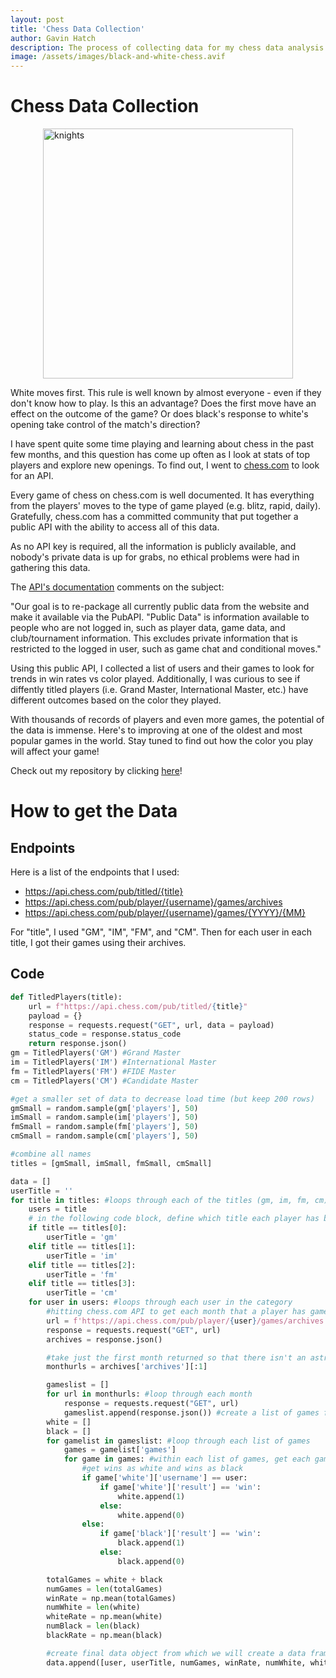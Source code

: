 ```yaml
---
layout: post
title: 'Chess Data Collection'
author: Gavin Hatch
description: The process of collecting data for my chess data analysis project
image: /assets/images/black-and-white-chess.avif
---
```


# Chess Data Collection

<img 
    src="https://github.com/grhatch/my386blog/blob/main/assets/images/knights.avif?raw=true" alt="knights" style="display: block;
            margin-left: auto;
            margin-right: auto; width:400px;"
/>

White moves first. This rule is well known by almost everyone - even if they don't know how to play. Is this an advantage? Does the first move have an effect on the outcome of the game? Or does black's response to white's opening take control of the match's direction?

I have spent quite some time playing and learning about chess in the past few months, and this question has come up often as I look at stats of top players and explore new openings. To find out, I went to [chess.com](https://www.chess.com) to look for an API.

Every game of chess on chess.com is well documented. It has everything from the players' moves to the type of game played (e.g. blitz, rapid, daily). Gratefully, chess.com has a committed community that put together a public API with the ability to access all of this data.

As no API key is required, all the information is publicly available, and nobody's private data is up for grabs, no ethical problems were had in gathering this data.

The [API's documentation](https://www.chess.com/news/view/published-data-api) comments on the subject:

"Our goal is to re-package all currently public data from the website and make it available via the PubAPI. "Public Data" is information available to people who are not logged in, such as player data, game data, and club/tournament information. This excludes private information that is restricted to the logged in user, such as game chat and conditional moves."

Using this public API, I collected a list of users and their games to look for trends in win rates vs color played. Additionally, I was curious to see if diffently titled players (i.e. Grand Master, International Master, etc.) have different outcomes based on the color they played.

With thousands of records of players and even more games, the potential of the data is immense. Here's to improving at one of the oldest and most popular games in the world. Stay tuned to find out how the color you play will affect your game!

Check out my repository by clicking [here](https://github.com/grhatch/chess-grhatch)!

# How to get the Data

## Endpoints

Here is a list of the endpoints that I used:

- https://api.chess.com/pub/titled/{title}
- https://api.chess.com/pub/player/{username}/games/archives
- https://api.chess.com/pub/player/{username}/games/{YYYY}/{MM}

For "title", I used "GM", "IM", "FM", and "CM".
Then for each user in each title, I got their games using their archives.

## Code

```python
def TitledPlayers(title):
    url = f"https://api.chess.com/pub/titled/{title}"
    payload = {}
    response = requests.request("GET", url, data = payload)
    status_code = response.status_code
    return response.json()
gm = TitledPlayers('GM') #Grand Master
im = TitledPlayers('IM') #International Master
fm = TitledPlayers('FM') #FIDE Master
cm = TitledPlayers('CM') #Candidate Master

#get a smaller set of data to decrease load time (but keep 200 rows)
gmSmall = random.sample(gm['players'], 50)
imSmall = random.sample(im['players'], 50)
fmSmall = random.sample(fm['players'], 50)
cmSmall = random.sample(cm['players'], 50)

#combine all names
titles = [gmSmall, imSmall, fmSmall, cmSmall]

data = []
userTitle = ''
for title in titles: #loops through each of the titles (gm, im, fm, cm)
    users = title
    # in the following code block, define which title each player has based on which part of the loop it is in
    if title == titles[0]:
        userTitle = 'gm'
    elif title == titles[1]:
        userTitle = 'im'
    elif title == titles[2]:
        userTitle = 'fm'
    elif title == titles[3]:
        userTitle = 'cm'
    for user in users: #loops through each user in the category
        #hitting chess.com API to get each month that a player has games
        url = f'https://api.chess.com/pub/player/{user}/games/archives'
        response = requests.request("GET", url)
        archives = response.json()

        #take just the first month returned so that there isn't an astronomical amount of data
        monthurls = archives['archives'][:1]

        gameslist = []
        for url in monthurls: #loop through each month
            response = requests.request("GET", url)
            gameslist.append(response.json()) #create a list of games for each player
        white = []
        black = []
        for gamelist in gameslist: #loop through each list of games
            games = gamelist['games']
            for game in games: #within each list of games, get each game
                #get wins as white and wins as black
                if game['white']['username'] == user:
                    if game['white']['result'] == 'win':
                        white.append(1)
                    else:
                        white.append(0)
                else:
                    if game['black']['result'] == 'win':
                        black.append(1)
                    else:
                        black.append(0)

        totalGames = white + black
        numGames = len(totalGames)
        winRate = np.mean(totalGames)
        numWhite = len(white)
        whiteRate = np.mean(white)
        numBlack = len(black)
        blackRate = np.mean(black)

        #create final data object from which we will create a data frame and do some analysis
        data.append([user, userTitle, numGames, winRate, numWhite, whiteRate, numBlack, blackRate])

```
